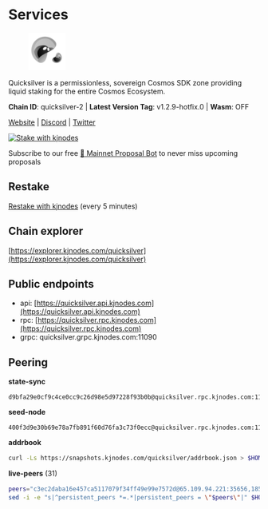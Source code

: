 # Services

<figure><img src="https://raw.githubusercontent.com/kj89/cosmos-images/main/logos/quicksilver.png" alt=""><figcaption></figcaption></figure>

Quicksilver is a permissionless, sovereign Cosmos SDK zone providing liquid staking for the entire Cosmos Ecosystem.

**Chain ID**: quicksilver-2 | **Latest Version Tag**: v1.2.9-hotfix.0 | **Wasm**: OFF

[Website](https://quicksilver.zone) | [Discord](https://discord.gg/quicksilverprotocol) | [Twitter](https://twitter.com/quicksilverzone)

[![Stake with kjnodes](https://i.ibb.co/cr44Q8j/button-stake-with-kjnodes.png)](https://restake.app/quicksilver/quickvaloper1fqfgpwdngmmay6ah7mg9y4k7ayykpzu6l3ht2m)

Subscribe to our free [🤖 Mainnet Proposal Bot](https://t.me/kjnodes_proposal_bot) to never miss upcoming proposals

## Restake

[Restake with kjnodes](https://restake.app/quicksilver/quickvaloper1fqfgpwdngmmay6ah7mg9y4k7ayykpzu6l3ht2m) (every 5 minutes)
## Chain explorer
[https://explorer.kjnodes.com/quicksilver](https://explorer.kjnodes.com/quicksilver)

## Public endpoints

* api: [https://quicksilver.api.kjnodes.com](https://quicksilver.api.kjnodes.com)
* rpc: [https://quicksilver.rpc.kjnodes.com](https://quicksilver.rpc.kjnodes.com)
* grpc: quicksilver.grpc.kjnodes.com:11090

## Peering

**state-sync**

```text
d9bfa29e0cf9c4ce0cc9c26d98e5d97228f93b0b@quicksilver.rpc.kjnodes.com:11656
```

**seed-node**

```text
400f3d9e30b69e78a7fb891f60d76fa3c73f0ecc@quicksilver.rpc.kjnodes.com:11659
```

**addrbook**
```bash
curl -Ls https://snapshots.kjnodes.com/quicksilver/addrbook.json > $HOME/.quicksilverd/config/addrbook.json
```

**live-peers** (31)
```bash
peers="c3ec2daba16e457ca5117079f34ff49e99e7572d@65.109.94.221:35656,185f80586290dcd53db67ebc2da1e146e291bcd6@148.251.13.186:11156,c0beca70dbd3ef5bb433f7aa280d56d2a150bbd3@95.214.52.144:26656,6785dbb8a0138600e0e0faaa77baa375451b38bb@162.55.132.48:15620,e3dd956ac4081ba42ae3d038edd6d80ddf092751@198.199.90.99:26656,ae44851a5d63d70382c1621bc7727db2a40d10d0@88.99.164.158:21026,f736b49c260e11d3f81a5d99814eaeda396c1597@18.138.35.164:26656,f73ee3d2450f41bcf1b2975552cdf60a118a64c9@46.4.50.247:11656,ce3837aa07eb0967c024d4c592f7c2730754bdd8@157.90.179.182:16656,9bd2b7e39fb0d823402f22c90e3000fdf3cd05bf@88.99.104.180:26656,ebafaa0d0087ecfc785b095d6a91a67a12eecd80@5.9.100.25:26656,61d96fee29a9615c208c4db72526d23b45094cb4@65.108.195.30:36656,3308d9078fcca016fbd8dc8f3b19666326f41a6f@138.201.121.185:26672,0ad45ecd219b9151ac17951dc1cd6303bcda2b58@65.109.106.169:26656,161f453c9ff27f3120ec5078f56b505316fbc720@65.108.6.45:61156,e726816f42831689eab9378d5d577f1d06d25716@176.9.188.21:26656,71d1e3336f41475c3dfc247aa77a8842a24c369a@144.91.80.32:11656,0a3860f9d3c27b34910fe8660240ae55699b55c2@84.244.95.245:26656,4de2811fd20d33110daf62223975beccecbe55a0@15.235.114.195:26656,040c3f32308aa75fa0f4d3b1b7c88ab5d45058a9@65.109.19.176:26656,3bd708547317e9efd8d63d8a51c5bc32d11f4840@138.201.32.103:26056,cdd8e0e425f107d249389a5e4cea3494185d4a3a@193.70.45.106:11156,b4bcce87121963e1e97619dc135f2eb1a9fd5dfc@88.198.32.17:36656,34047b39deae3110158c2bf7359e4a1b559dd8ca@159.89.171.207:26656,625eeb91fcc6242798f53426540825e5b37c7670@185.144.99.16:36656,ae353518e6009eb48d80ccf6a006a9644e9dd309@146.19.24.101:26656,e8a9be589ae825aa4368c6a00b50b7031d5de58b@65.108.78.107:21609,b212d5740b2e11e54f56b072dc13b6134650cfb5@169.155.168.98:26656,0abbbe9eb0539d87849671384fa0e7905f4b8fa8@213.170.135.153:26546,8a0740d4b70629c26022db7525132da0062bf42b@194.62.99.114:26656,d9bfa29e0cf9c4ce0cc9c26d98e5d97228f93b0b@65.109.88.38:11656"
sed -i -e "s|^persistent_peers *=.*|persistent_peers = \"$peers\"|" $HOME/.quicksilverd/config/config.toml
```
